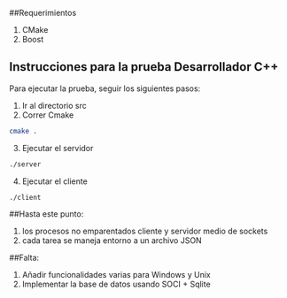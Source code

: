 ##Requerimientos
1. CMake
2. Boost

## Instrucciones para la prueba Desarrollador C++
Para ejecutar la prueba, seguir los siguientes pasos:

1. Ir al directorio src
2. Correr Cmake
```sh
cmake .
```
3. Ejecutar el servidor
```sh
./server
```
4. Ejecutar el cliente
```sh
./client
```

##Hasta este punto:
1. los procesos no emparentados cliente y servidor medio de sockets
2. cada tarea se maneja entorno a un archivo JSON

##Falta:
1. Añadir funcionalidades varias para Windows y Unix
2. Implementar la base de datos usando SOCI + Sqlite

